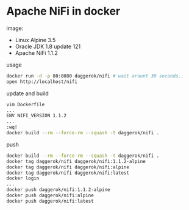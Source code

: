 # Apache NiFi in docker

image:
- Linux Alpine 3.5
- Oracle JDK 1.8 update 121
- Apache NiFi 1.1.2

usage

```bash
docker run -d -p 80:8080 daggerok/nifi # wait arount 30 seconds..
open http://localhost/nifi
```

update and build

```bash
vim Dockerfile
...
ENV NIFI_VERSION 1.1.2
...
:wq!
docker build --rm --force-rm --squash -t daggerok/nifi .
```

push

```bash
docker build --rm --force-rm --squash -t daggerok/nifi .
docker tag daggerok/nifi daggerok/nifi:1.1.2-alpine
docker tag daggerok/nifi daggerok/nifi:alpine
docker tag daggerok/nifi daggerok/nifi:latest
docker login
...
docker push daggerok/nifi:1.1.2-alpine
docker push daggerok/nifi:alpine
docker push daggerok/nifi:latest
```
